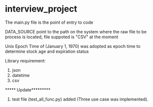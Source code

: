 # interview_project

The main.py file is the point of entry to code

DATA_SOURCE point to the path on the system where the raw file to be process is located, file suppoted is "CSV" at the moment

Unix Epoch Time of (January 1, 1970) was adopted as epoch time to determine stock age and expiration status

Library requirement:
1. json
2. datetime
3. csv

***** Update*********
1. test file (test_all_func.py) added (Three use case was implemented).